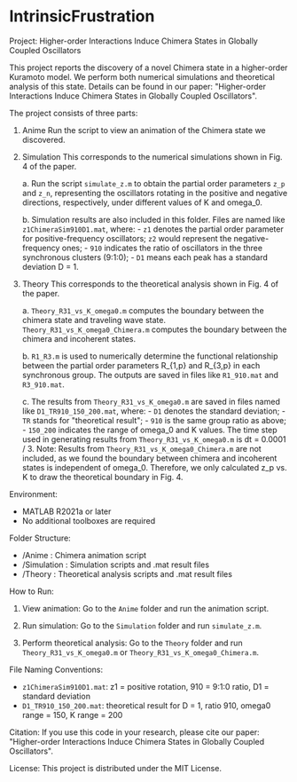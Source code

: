 # IntrinsicFrustration

Project: Higher-order Interactions Induce Chimera States in Globally Coupled Oscillators

This project reports the discovery of a novel Chimera state in a higher-order Kuramoto model.
We perform both numerical simulations and theoretical analysis of this state.
Details can be found in our paper:
"Higher-order Interactions Induce Chimera States in Globally Coupled Oscillators".

The project consists of three parts:

1. Anime
   Run the script to view an animation of the Chimera state we discovered.

2. Simulation
   This corresponds to the numerical simulations shown in Fig. 4 of the paper.

   a. Run the script `simulate_z.m` to obtain the partial order parameters `z_p` and `z_n`,
      representing the oscillators rotating in the positive and negative directions, respectively,
      under different values of K and omega_0.

   b. Simulation results are also included in this folder.
      Files are named like `z1ChimeraSim910D1.mat`, where:
         - `z1` denotes the partial order parameter for positive-frequency oscillators;
           `z2` would represent the negative-frequency ones;
         - `910` indicates the ratio of oscillators in the three synchronous clusters (9:1:0);
         - `D1` means each peak has a standard deviation D = 1.

3. Theory
   This corresponds to the theoretical analysis shown in Fig. 4 of the paper.

   a. `Theory_R31_vs_K_omega0.m` computes the boundary between the chimera state and traveling wave state.
      `Theory_R31_vs_K_omega0_Chimera.m` computes the boundary between the chimera and incoherent states.

   b. `R1_R3.m` is used to numerically determine the functional relationship between
      the partial order parameters R_{1,p} and R_{3,p} in each synchronous group.
      The outputs are saved in files like `R1_910.mat` and `R3_910.mat`.

   c. The results from `Theory_R31_vs_K_omega0.m` are saved in files named like
      `D1_TR910_150_200.mat`, where:
         - `D1` denotes the standard deviation;
         - `TR` stands for "theoretical result";
         - `910` is the same group ratio as above;
         - `150_200` indicates the range of omega_0 and K values.
      The time step used in generating results from `Theory_R31_vs_K_omega0.m` is dt = 0.0001 / 3.
      Note: Results from `Theory_R31_vs_K_omega0_Chimera.m` are not included, as we found
      the boundary between chimera and incoherent states is independent of omega_0.
      Therefore, we only calculated z_p vs. K to draw the theoretical boundary in Fig. 4.      

Environment:
- MATLAB R2021a or later
- No additional toolboxes are required

Folder Structure:
- /Anime       : Chimera animation script
- /Simulation  : Simulation scripts and .mat result files
- /Theory      : Theoretical analysis scripts and .mat result files

How to Run:
1. View animation:
   Go to the `Anime` folder and run the animation script.

2. Run simulation:
   Go to the `Simulation` folder and run `simulate_z.m`.

3. Perform theoretical analysis:
   Go to the `Theory` folder and run `Theory_R31_vs_K_omega0.m` or `Theory_R31_vs_K_omega0_Chimera.m`.

File Naming Conventions:
- `z1ChimeraSim910D1.mat`: z1 = positive rotation, 910 = 9:1:0 ratio, D1 = standard deviation
- `D1_TR910_150_200.mat`: theoretical result for D = 1, ratio 910, omega0 range = 150, K range = 200

Citation:
If you use this code in your research, please cite our paper:
"Higher-order Interactions Induce Chimera States in Globally Coupled Oscillators".

License:
This project is distributed under the MIT License.
